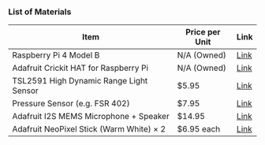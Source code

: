 ### List of Materials

| Item                                       | Price per Unit | Link                                                                 |
|--------------------------------------------|----------------|----------------------------------------------------------------------|
| Raspberry Pi 4 Model B                     | N/A (Owned)     | [Link](https://www.raspberrypi.com/products/raspberry-pi-4-model-b/) |
| Adafruit Crickit HAT for Raspberry Pi      | N/A (Owned)     | [Link](https://www.adafruit.com/product/3957)                        |
| TSL2591 High Dynamic Range Light Sensor    | $5.95           | [Link](https://www.adafruit.com/product/1980)                        |
| Pressure Sensor (e.g. FSR 402)             | $7.95           | [Link](https://www.adafruit.com/product/166)                         |
| Adafruit I2S MEMS Microphone + Speaker     | $14.95          | [Link](https://www.adafruit.com/product/3369)                        |
| Adafruit NeoPixel Stick (Warm White) × 2   | $6.95 each      | [Link](https://www.adafruit.com/product/2867)                        |
